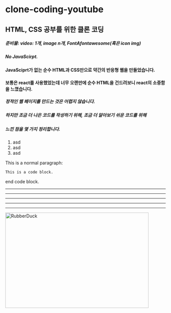 # clone-coding-youtube


HTML, CSS 공부를 위한 클론 코딩
---------------------------

##### 준비물: video: 1개, image n개, FontAfontawesome(혹은 icon img)


##### No JavaScirpt.

#### JavaSciprt가 없는 순수 HTML과 CSS만으로 약간의 반응형 웹을 만들었습니다.
#### 보통은 react를 사용했었는데 너무 오랜만에  순수 HTML을 건드려보니 react의 소중함을 느꼈습니다.

##### 정적인 웹 페이지를 만드는 것은 어렵지 않습니다.
##### 하지만 조금 더 나은 코드를 작성하기 위해, 조금 더 알아보기 쉬운 코드를 위해
##### 느낀 점을 몇 가지 정리합니다.

1. asd
2. asd
3. asd


This is a normal paragraph:

    This is a code block.
    
end code block.


* * *

***

*****

- - -

---------------------------------------


<img src="/사진/img.png" width="450px" height="300px" title="px(픽셀) 크기 설정" alt="RubberDuck"></img>
